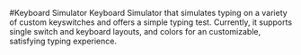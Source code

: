 #Keyboard Simulator
Keyboard Simulator that simulates typing on a variety of custom keyswitches and offers a simple typing test.
Currently, it supports single switch and keyboard layouts, and colors for an customizable, satisfying typing experience.
